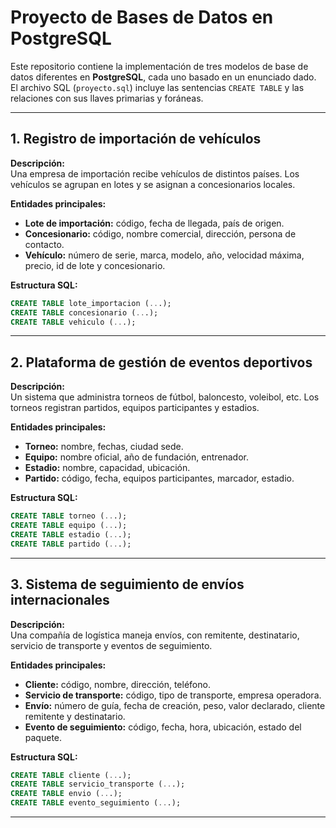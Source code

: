 # Proyecto de Bases de Datos en PostgreSQL

Este repositorio contiene la implementación de tres modelos de base de datos diferentes en **PostgreSQL**, cada uno basado en un enunciado dado.  
El archivo SQL (`proyecto.sql`) incluye las sentencias `CREATE TABLE` y las relaciones con sus llaves primarias y foráneas.

---

## 1. Registro de importación de vehículos

**Descripción:**  
Una empresa de importación recibe vehículos de distintos países. Los vehículos se agrupan en lotes y se asignan a concesionarios locales.

**Entidades principales:**
- **Lote de importación:** código, fecha de llegada, país de origen.  
- **Concesionario:** código, nombre comercial, dirección, persona de contacto.  
- **Vehículo:** número de serie, marca, modelo, año, velocidad máxima, precio, id de lote y concesionario.  

**Estructura SQL:**
```sql
CREATE TABLE lote_importacion (...);
CREATE TABLE concesionario (...);
CREATE TABLE vehiculo (...);
```

---

## 2. Plataforma de gestión de eventos deportivos

**Descripción:**  
Un sistema que administra torneos de fútbol, baloncesto, voleibol, etc. Los torneos registran partidos, equipos participantes y estadios.

**Entidades principales:**
- **Torneo:** nombre, fechas, ciudad sede.  
- **Equipo:** nombre oficial, año de fundación, entrenador.  
- **Estadio:** nombre, capacidad, ubicación.  
- **Partido:** código, fecha, equipos participantes, marcador, estadio.  

**Estructura SQL:**
```sql
CREATE TABLE torneo (...);
CREATE TABLE equipo (...);
CREATE TABLE estadio (...);
CREATE TABLE partido (...);
```

---

## 3. Sistema de seguimiento de envíos internacionales

**Descripción:**  
Una compañía de logística maneja envíos, con remitente, destinatario, servicio de transporte y eventos de seguimiento.

**Entidades principales:**
- **Cliente:** código, nombre, dirección, teléfono.  
- **Servicio de transporte:** código, tipo de transporte, empresa operadora.  
- **Envío:** número de guía, fecha de creación, peso, valor declarado, cliente remitente y destinatario.  
- **Evento de seguimiento:** código, fecha, hora, ubicación, estado del paquete.  

**Estructura SQL:**
```sql
CREATE TABLE cliente (...);
CREATE TABLE servicio_transporte (...);
CREATE TABLE envio (...);
CREATE TABLE evento_seguimiento (...);
```

---

